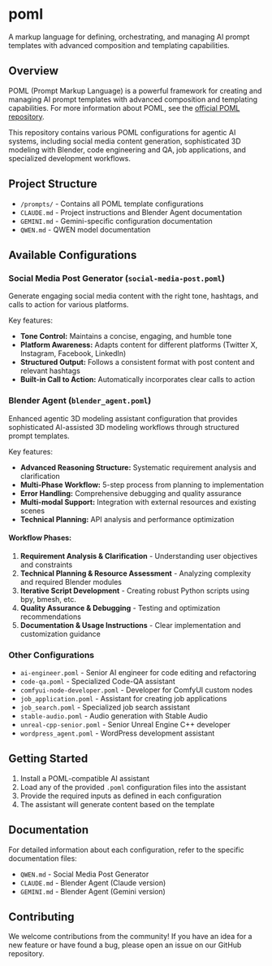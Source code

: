 # poml
A markup language for defining, orchestrating, and managing AI prompt templates with advanced composition and templating capabilities.

## Overview

POML (Prompt Markup Language) is a powerful framework for creating and managing AI prompt templates with advanced composition and templating capabilities. For more information about POML, see the [official POML repository](https://github.com/microsoft/poml).

This repository contains various POML configurations for agentic AI systems, including social media content generation, sophisticated 3D modeling with Blender, code engineering and QA, job applications, and specialized development workflows.

## Project Structure

- `/prompts/` - Contains all POML template configurations
- `CLAUDE.md` - Project instructions and Blender Agent documentation
- `GEMINI.md` - Gemini-specific configuration documentation
- `QWEN.md` - QWEN model documentation

## Available Configurations

### Social Media Post Generator (`social-media-post.poml`)
Generate engaging social media content with the right tone, hashtags, and calls to action for various platforms.

Key features:
- **Tone Control:** Maintains a concise, engaging, and humble tone
- **Platform Awareness:** Adapts content for different platforms (Twitter X, Instagram, Facebook, LinkedIn)
- **Structured Output:** Follows a consistent format with post content and relevant hashtags
- **Built-in Call to Action:** Automatically incorporates clear calls to action

### Blender Agent (`blender_agent.poml`)
Enhanced agentic 3D modeling assistant configuration that provides sophisticated AI-assisted 3D modeling workflows through structured prompt templates.

Key features:
- **Advanced Reasoning Structure:** Systematic requirement analysis and clarification
- **Multi-Phase Workflow:** 5-step process from planning to implementation
- **Error Handling:** Comprehensive debugging and quality assurance
- **Multi-modal Support:** Integration with external resources and existing scenes
- **Technical Planning:** API analysis and performance optimization

#### Workflow Phases:
1. **Requirement Analysis & Clarification** - Understanding user objectives and constraints
2. **Technical Planning & Resource Assessment** - Analyzing complexity and required Blender modules
3. **Iterative Script Development** - Creating robust Python scripts using bpy, bmesh, etc.
4. **Quality Assurance & Debugging** - Testing and optimization recommendations
5. **Documentation & Usage Instructions** - Clear implementation and customization guidance

### Other Configurations
- `ai-engineer.poml` - Senior AI engineer for code editing and refactoring
- `code-qa.poml` - Specialized Code-QA assistant
- `comfyui-node-developer.poml` - Developer for ComfyUI custom nodes
- `job_application.poml` - Assistant for creating job applications
- `job_search.poml` - Specialized job search assistant
- `stable-audio.poml` - Audio generation with Stable Audio
- `unreal-cpp-senior.poml` - Senior Unreal Engine C++ developer
- `wordpress_agent.poml` - WordPress development assistant

## Getting Started

1. Install a POML-compatible AI assistant
2. Load any of the provided `.poml` configuration files into the assistant
3. Provide the required inputs as defined in each configuration
4. The assistant will generate content based on the template

## Documentation

For detailed information about each configuration, refer to the specific documentation files:
- `QWEN.md` - Social Media Post Generator
- `CLAUDE.md` - Blender Agent (Claude version)
- `GEMINI.md` - Blender Agent (Gemini version)

## Contributing

We welcome contributions from the community! If you have an idea for a new feature or have found a bug, please open an issue on our GitHub repository.